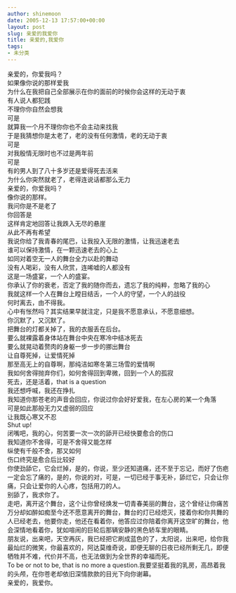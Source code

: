 ```yaml
---
author: shinemoon
date: 2005-12-13 17:57:00+00:00
layout: post
slug: 亲爱的我爱你
title: 亲爱的,我爱你
tags:
- 未分类
---
```


亲爱的，你爱我吗？  
如果像你说的那样爱我  
为什么在我把自己全部展示在你的面前的时候你会这样的无动于衷  
有人说人都犯践  
不理你你自然会想我  
可是  
就算我一个月不理你你也不会主动来找我  
于是我猜想你是太老了，老的没有任何激情，老的无动于衷  
可是  
对我殷情无限时也不过是两年前  
可是  
有的男人到了八十多岁还是爱得死去活来  
为什么你突然就老了，老得连说话都那么无力  
亲爱的，你爱我吗？  
像你说的那样。  
我问你是不是老了  
你回答是  
这样肯定地回答让我跌入无尽的悬崖  
从此不再有希望  
我说你给了我青春的尾巴，让我投入无限的激情，让我迅速老去  
谁可以保持激情，在一颗迅速老去的心上  
如同对着空无一人的舞台全力以赴的舞动  
没有人喝彩，没有人欣赏，连唏嘘的人都没有  
这是一场盛宴，一个人的盛宴。  
你承认了你的衰老，否定了我的随你而去，遗忘了我的纯粹，忽略了我的心  
我就这样一个人在舞台上瞠目结舌，一个人的守望，一个人的战役  
何时离去，由不得我。  
心中有怅然吗？其实结果早就注定，只是我不愿意承认，不愿意细想。  
你沉默了，又沉默了。  
把舞台的灯都关掉了，我的衣服丢在后台。  
要么就裸露着身体站在舞台中央在寒冷中结冰死去  
要么就晃动着赘肉的身躯一步一步的挪出舞台  
让自尊死掉，让爱情死掉  
那至高无上的自尊啊，那纯洁如寒冬第三场雪的爱情啊  
我如何舍得抛弃你们，如何舍得回到卑微，回到一个人的孤寂  
死去，还是活着，that is a question  
我还想呼喊，我还在挣扎  
我知道你那苍老的声音会回应，你说过你会好好爱我，在左心房的某一个角落  
可是如此那般无力又虚弱的回应  
让我既心寒又不忍  
Shut up!  
闭嘴吧，我的心，何苦要一次一次的舔开已经快要愈合的伤口  
我知道你不舍得，可是不舍得又能怎样  
纵使有千般不舍，那又如何  
伤口终究是愈合后比较好  
你使劲舔它，它会烂掉，是的，你说，至少还知道痛，还不至于忘记，而好了伤疤一定会忘了痛的，是的，你说的对，可是，一切已经于事无补，舔烂它，只会让你痛，只会让爱你的人心疼，包括用刀的人。  
别舔了，我求你了。  
走吧，离开这个舞台，这个让你曾经焕发一切青春美丽的舞台，这个曾经让你痛苦万分却如醉如痴至今还不愿意离开的舞台，舞台的灯已经熄灭，搂着你和你共舞的人已经老去，他要你走，他还在看着你，他答应过你陪着你离开这空旷的舞台，他会深情地看着你，犹如喧闹的巨轮后那辆安静的黑色轿车里的眼睛。  
朋友说，出来吧，天空再灰，我已经把它刷成蓝色的了，太阳说，出来吧，给你我最灿烂的微笑，你最喜欢的，阿达莫维奇说，即便无聊的日夜已经所剩无几，即便牺牲并不难，代价并不高，也无法做到为全世界的幸福而死。To be or not to be, that is no more a question.我要坚挺着我的乳房，高昂着我的头颅，在你苍老却依旧深情款款的目光下向你谢幕。  
亲爱的，我爱你。  

